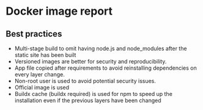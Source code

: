 # Docker image report

## Best practices

- Multi-stage build to omit having node.js and node_modules after the static site has been built
- Versioned images are better for security and reproducibility.
- App file copied after requirements to avoid reinstalling dependencies on every layer change.
- Non-root user is used to avoid potential security issues.
- Official image is used
- Buildx cache (buildx required) is used for npm to speed up the installation even if the previous layers have been changed
